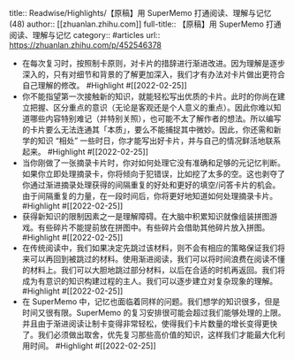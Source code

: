 title:: Readwise/Highlights/【原稿】用 SuperMemo 打通阅读、理解与记忆 (48)
author:: [[zhuanlan.zhihu.com]]
full-title:: 【原稿】用 SuperMemo 打通阅读、理解与记忆
category:: #articles
url:: https://zhuanlan.zhihu.com/p/452546378

- 在每次复习时，按照制卡原则，对卡片的措辞进行渐进改进。因为理解是逐步深入的，只有对细节和背景的了解更加深入，我们才有办法对卡片做出更符合自己理解的修改。 #Highlight #[[2022-02-25]]
- 你不能指望第一次接触新的知识，就能轻松写出优质的卡片。此时的你尚在建立把握、区分重点的意识（无论是客观还是个人意义的重点）。因此你难以知道哪些内容特别难记（并特别关照），也可能不太了解作者的想法。所以编写的卡片要么无法连通其「本质」，要么不能捕捉其中微妙。因此，你还需和新学的知识 “相处” 一些时日，你才能写出好卡片，并与自己的情况鲜活地联系起来。 #Highlight #[[2022-02-25]]
- 当你刚做了一张摘录卡片时，你对如何处理它没有准确和足够的元记忆判断。如果你立即处理摘录卡，你将倾向于犯错误，比如挖了太多的空。这也剥夺了你通过渐进摘录处理获得的间隔重复的好处和更好的填空/问答卡片的机会。由于间隔重复的力量，在一段时间后，你将更好地知道如何处理摘录卡片。 #Highlight #[[2022-02-25]]
- 获得新知识的限制因素之一是理解障碍。在大脑中积累知识就像组装拼图游戏。有些碎片不能提前放在拼图中。有些碎片会借助其他碎片放入拼图。 #Highlight #[[2022-02-25]]
- 在传统阅读中，我们如果决定先跳过该材料，则不会有相应的策略保证我们将来可以再回到被跳过的材料。使用渐进阅读，我们可以将时间浪费在阅读不懂的材料上。我们可以大胆地跳过部分材料，以后在合适的时机再返回。我们将成为有意识的知识构建过程的主人。我们可以逐步建立对复杂现象的理解。 #Highlight #[[2022-02-25]]
- 在 SuperMemo 中，记忆也面临着同样的问题。我们想学的知识很多，但是时间又很有限。SuperMemo 的复习安排很可能会超过我们能够处理的上限。并且由于渐进阅读让制卡变得非常轻松，使得我们卡片数量的增长变得更快了。我们必须做出取舍，优先复习那些高价值的知识，这样我们才能最大化利用时间。 #Highlight #[[2022-02-25]]